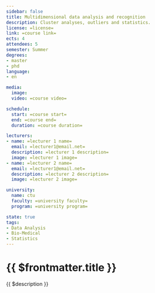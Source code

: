 ```yaml
---
sidebar: false
title: Multidimensional data analysis and recognition
description: Cluster analyses, outliers and statistics.
license: =license=
link: =course link=
ects: 4
attendees: 5
semester: Summer
degrees: 
- master
- phd
language: 
- en

media:
  image: 
  video: =course video=

schedule:
  start: =course start=
  end: =course end=
  duration: =course duration=

lecturers:
- name: =lecturer 1 name=
  email: =lecturer1@email.net=
  description: =lecturer 1 description=
  image: =lecturer 1 image=
- name: =lecturer 2 name=
  email: =lecturer1@email.net=
  description: =lecturer 2 description=
  image: =lecturer 2 image=

university:
  name: ctu
  faculty: =university faculty=
  program: =university program=

state: true
tags:
- Data Analysis
- Bio-Medical
- Statistics
---
```


# {{ $frontmatter.title }}

{{ $description }}
